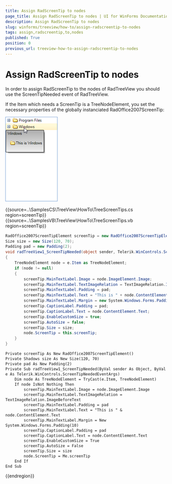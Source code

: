 ```yaml
---
title: Assign RadScreenTip to nodes
page_title: Assign RadScreenTip to nodes | UI for WinForms Documentation
description: Assign RadScreenTip to nodes
slug: winforms/treeview/how-to/assign-radscreentip-to-nodes
tags: assign,radscreentip,to,nodes
published: True
position: 0
previous_url: treeview-how-to-assign-radscreentip-to-nodes
---
```


# Assign RadScreenTip to nodes


In order to assign RadScreenTip to the nodes of RadTreeView you should use the ScreenTipNeeded event of RadTreeView.

If the Item which needs a ScreenTip is a TreeNodeElement, you set the necessary properties of the globally instanciated RadOffice2007ScreenTip:

![treeview-how-to-assign-radscreentip-to-nodes 001](images/treeview-how-to-assign-radscreentip-to-nodes001.png)

{{source=..\SamplesCS\TreeView\HowTo\TreeScreenTips.cs region=screenTip}} 
{{source=..\SamplesVB\TreeView\HowTo\TreeScreenTips.vb region=screenTip}} 

````C#
RadOffice2007ScreenTipElement screenTip = new RadOffice2007ScreenTipElement();
Size size = new Size(120, 70);
Padding pad = new Padding(2);
void radTreeView1_ScreenTipNeeded(object sender, Telerik.WinControls.ScreenTipNeededEventArgs e)
{
    TreeNodeElement node = e.Item as TreeNodeElement;
    if (node != null)
    {
        screenTip.MainTextLabel.Image = node.ImageElement.Image;
        screenTip.MainTextLabel.TextImageRelation = TextImageRelation.ImageBeforeText;
        screenTip.MainTextLabel.Padding = pad;
        screenTip.MainTextLabel.Text = "This is " + node.ContentElement.Text;
        screenTip.MainTextLabel.Margin = new System.Windows.Forms.Padding(10);
        screenTip.CaptionLabel.Padding = pad;
        screenTip.CaptionLabel.Text = node.ContentElement.Text;
        screenTip.EnableCustomSize = true;
        screenTip.AutoSize = false;
        screenTip.Size = size;
        node.ScreenTip = this.screenTip;
    }
}

````
````VB.NET
Private screenTip As New RadOffice2007ScreenTipElement()
Private Shadows size As New Size(120, 70)
Private pad As New Padding(2)
Private Sub radTreeView1_ScreenTipNeeded(ByVal sender As Object, ByVal e As Telerik.WinControls.ScreenTipNeededEventArgs)
    Dim node As TreeNodeElement = TryCast(e.Item, TreeNodeElement)
    If node IsNot Nothing Then
        screenTip.MainTextLabel.Image = node.ImageElement.Image
        screenTip.MainTextLabel.TextImageRelation = TextImageRelation.ImageBeforeText
        screenTip.MainTextLabel.Padding = pad
        screenTip.MainTextLabel.Text = "This is " & node.ContentElement.Text
        screenTip.MainTextLabel.Margin = New System.Windows.Forms.Padding(10)
        screenTip.CaptionLabel.Padding = pad
        screenTip.CaptionLabel.Text = node.ContentElement.Text
        screenTip.EnableCustomSize = True
        screenTip.AutoSize = False
        screenTip.Size = size
        node.ScreenTip = Me.screenTip
    End If
End Sub

````

{{endregion}} 

